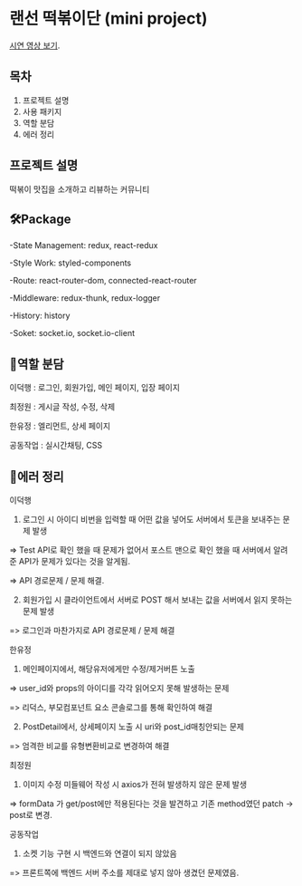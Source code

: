 # 랜선 떡볶이단 (mini project)

[시연 영상 보기]().

## 목차

1. 프로젝트 설명
2. 사용 패키지
3. 역할 분담
4. 에러 정리

## 프로젝트 설명
떡볶이 맛집을 소개하고 리뷰하는 커뮤니티

## 🛠Package
-State Management: redux, react-redux

-Style Work: styled-components

-Route: react-router-dom, connected-react-router

-Middleware: redux-thunk, redux-logger

-History: history

-Soket: socket.io, socket.io-client

## 💪역할 분담
이덕행 : 로그인, 회원가입, 메인 페이지, 입장 페이지

최정원 : 게시글 작성, 수정, 삭제

한유정 : 엘리먼트, 상세 페이지

공동작업 : 실시간채팅, CSS

## 🔎에러 정리
이덕행
1. 로그인 시 아이디 비번을 입력할 때 어떤 값을 넣어도 서버에서 토큰을 보내주는 문제 발생

=> Test API로 확인 했을 때 문제가 없어서 포스트 맨으로 확인 했을 때 서버에서 알려준 API가 문제가 있다는 것을 알게됨.

=> API 경로문제 / 문제 해결.

2. 회원가입 시 클라이언트에서 서버로 POST 해서 보내는 값을 서버에서 읽지 못하는 문제 발생

=> 로그인과 마찬가지로 API 경로문제 / 문제 해결

한유정
1. 메인페이지에서, 해당유저에게만 수정/제거버튼 노출

=> user_id와 props의 아이디를 각각 읽어오지 못해 발생하는 문제

=> 리덕스, 부모컴포넌트 요소 콘솔로그를 통해 확인하여 해결

2. PostDetail에서, 상세페이지 노출 시 uri와 post_id매칭안되는 문제

=> 엄격한 비교를 유형변환비교로 변경하여 해결

최정원
1. 이미지 수정 미들웨어 작성 시 axios가 전혀 발생하지 않은 문제 발생

=> formData 가 get/post에만 적용된다는 것을 발견하고 기존 method였던 patch -> post로 변경. 

공동작업
1. 소켓 기능 구현 시 백엔드와 연결이 되지 않았음

=> 프론트쪽에 백엔드 서버 주소를 제대로 넣지 않아 생겼던 문제였음.
